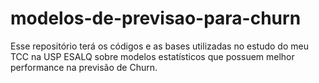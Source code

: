 # modelos-de-previsao-para-churn
Esse repositório terá os códigos e as bases utilizadas no estudo do meu TCC na USP ESALQ sobre modelos estatísticos que possuem melhor performance na previsão de Churn.
